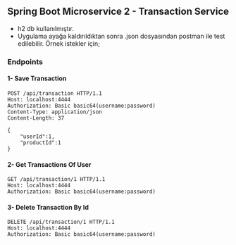 ## Spring Boot Microservice 2 - Transaction Service
* h2 db kullanılmıştır.
* Uygulama ayağa kaldırıldıktan sonra .json dosyasından postman ile test edilebilir. Örnek istekler için;

### Endpoints

#### 1- Save Transaction
```
POST /api/transaction HTTP/1.1
Host: localhost:4444
Authorization: Basic basic64(username:password)
Content-Type: application/json
Content-Length: 37

{
    "userId":1,
    "productId":1
}
```


#### 2- Get Transactions Of User
```
GET /api/transaction/1 HTTP/1.1
Host: localhost:4444
Authorization: Basic basic64(username:password)
```


#### 3- Delete Transaction By Id
```
DELETE /api/transaction/1 HTTP/1.1
Host: localhost:4444
Authorization: Basic basic64(username:password)
```
